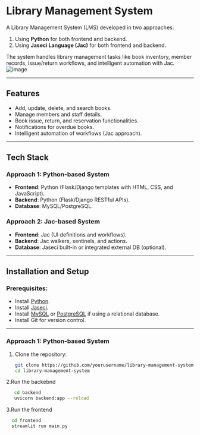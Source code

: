 # Library Management System

A Library Management System (LMS) developed in two approaches:  

1. Using **Python** for both frontend and backend.  
2. Using **Jaseci Language (Jac)** for both frontend and backend.  

The system handles library management tasks like book inventory, member records, issue/return workflows, and intelligent automation with Jac.
![image](https://github.com/user-attachments/assets/6998b14e-c510-4fd6-9246-39d7a7134e39)

---

## Features

- Add, update, delete, and search books.
- Manage members and staff details.
- Book issue, return, and reservation functionalities.
- Notifications for overdue books.
- Intelligent automation of workflows (Jac approach).

---

## Tech Stack

### Approach 1: Python-based System  
- **Frontend**: Python (Flask/Django templates with HTML, CSS, and JavaScript).  
- **Backend**: Python (Flask/Django RESTful APIs).  
- **Database**: MySQL/PostgreSQL.

### Approach 2: Jac-based System  
- **Frontend**: Jac (UI definitions and workflows).  
- **Backend**: Jac walkers, sentinels, and actions.  
- **Database**: Jaseci built-in or integrated external DB (optional).  

---

## Installation and Setup

### Prerequisites:
- Install [Python](https://www.python.org/).  
- Install [Jaseci](https://github.com/Jaseci-Labs/jaseci).  
- Install [MySQL](https://www.mysql.com/) or [PostgreSQL](https://www.postgresql.org/) if using a relational database.  
- Install Git for version control.  

---

### Approach 1: Python-based System

1. Clone the repository:
   ```bash
   git clone https://github.com/yourusername/library-management-system.git
   cd library-management-system
2.Run the backebnd
 ```bash
    cd backend
    uvicorn backend:app --reload
 ```
3.Run the frontend
  ```bash
    cd frontend
    streamlit run main.py 
